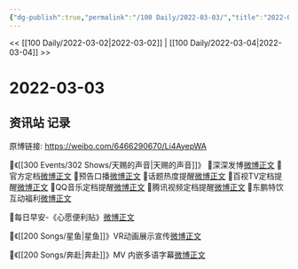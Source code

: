 ```yaml
---
{"dg-publish":true,"permalink":"/100 Daily/2022-03-03/","title":"2022-03-03","created":"2022-12-22T13:36:38.000+08:00","updated":"2023-04-11T14:46:34.728+08:00"}
---
```



<< [[100 Daily/2022-03-02\|2022-03-02]] | [[100 Daily/2022-03-04\|2022-03-04]] >>

# 2022-03-03

## 资讯站 记录

原博链接: https://weibo.com/6466290670/Li4AyepWA

🌟《[[300 Events/302 Shows/天赐的声音\|天赐的声音]]》
🌱深深发博[微博正文](https://m.weibo.cn/6466290670/4742883838787913)
🌱官方定档[微博正文](https://m.weibo.cn/6466290670/4742874875562970)
🌱预告口播[微博正文](https://m.weibo.cn/6466290670/4742881195857181)
🌱话题热度提醒[微博正文](https://m.weibo.cn/6466290670/4742889399911937)
🌱百视TV定档提醒[微博正文](https://m.weibo.cn/6466290670/4742903727652971)
🌱QQ音乐定档提醒[微博正文](https://m.weibo.cn/6466290670/4742887809748793)
🌱腾讯视频定档提醒[微博正文](https://m.weibo.cn/6466290670/4742902742257303)
🌱东鹏特饮互动福利[微博正文](https://m.weibo.cn/6466290670/4742884287320392)

🌟每日早安-《心愿便利贴》[微博正文](https://m.weibo.cn/6466290670/4742858131114599)

🌟《[[200 Songs/星鱼\|星鱼]]》VR动画展示宣传[微博正文](https://m.weibo.cn/6466290670/4743068765131931)

🌟《[[200 Songs/奔赴\|奔赴]]》MV 内嵌多语字幕[微博正文](https://m.weibo.cn/6466290670/4742866712923879)
